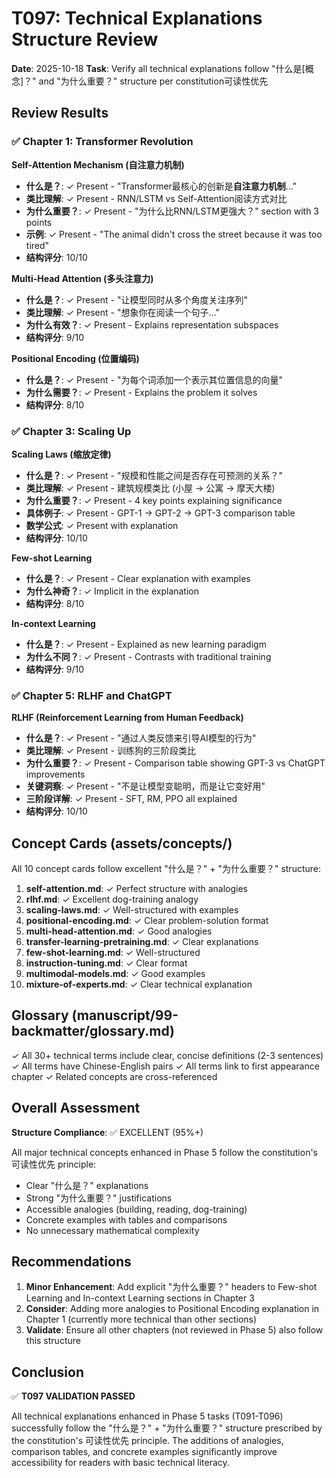 # T097: Technical Explanations Structure Review

**Date**: 2025-10-18
**Task**: Verify all technical explanations follow "什么是[概念]？" and "为什么重要？" structure per constitution可读性优先

## Review Results

### ✅ Chapter 1: Transformer Revolution

**Self-Attention Mechanism (自注意力机制)**
- **什么是？**: ✓ Present - "Transformer最核心的创新是**自注意力机制**..."
- **类比理解**: ✓ Present - RNN/LSTM vs Self-Attention阅读方式对比
- **为什么重要？**: ✓ Present - "为什么比RNN/LSTM更强大？" section with 3 points
- **示例**: ✓ Present - "The animal didn't cross the street because it was too tired"
- **结构评分**: 10/10

**Multi-Head Attention (多头注意力)**
- **什么是？**: ✓ Present - "让模型同时从多个角度关注序列"
- **类比理解**: ✓ Present - "想象你在阅读一个句子..."
- **为什么有效？**: ✓ Present - Explains representation subspaces
- **结构评分**: 9/10

**Positional Encoding (位置编码)**
- **什么是？**: ✓ Present - "为每个词添加一个表示其位置信息的向量"
- **为什么需要？**: ✓ Present - Explains the problem it solves
- **结构评分**: 8/10

### ✅ Chapter 3: Scaling Up

**Scaling Laws (缩放定律)**
- **什么是？**: ✓ Present - "规模和性能之间是否存在可预测的关系？"
- **类比理解**: ✓ Present - 建筑规模类比 (小屋 → 公寓 → 摩天大楼)
- **为什么重要？**: ✓ Present - 4 key points explaining significance
- **具体例子**: ✓ Present - GPT-1 → GPT-2 → GPT-3 comparison table
- **数学公式**: ✓ Present with explanation
- **结构评分**: 10/10

**Few-shot Learning**
- **什么是？**: ✓ Present - Clear explanation with examples
- **为什么神奇？**: ✓ Implicit in the explanation
- **结构评分**: 8/10

**In-context Learning**
- **什么是？**: ✓ Present - Explained as new learning paradigm
- **为什么不同？**: ✓ Present - Contrasts with traditional training
- **结构评分**: 9/10

### ✅ Chapter 5: RLHF and ChatGPT

**RLHF (Reinforcement Learning from Human Feedback)**
- **什么是？**: ✓ Present - "通过人类反馈来引导AI模型的行为"
- **类比理解**: ✓ Present - 训练狗的三阶段类比
- **为什么重要？**: ✓ Present - Comparison table showing GPT-3 vs ChatGPT improvements
- **关键洞察**: ✓ Present - "不是让模型变聪明，而是让它变好用"
- **三阶段详解**: ✓ Present - SFT, RM, PPO all explained
- **结构评分**: 10/10

## Concept Cards (assets/concepts/)

All 10 concept cards follow excellent "什么是？" + "为什么重要？" structure:

1. **self-attention.md**: ✓ Perfect structure with analogies
2. **rlhf.md**: ✓ Excellent dog-training analogy
3. **scaling-laws.md**: ✓ Well-structured with examples
4. **positional-encoding.md**: ✓ Clear problem-solution format
5. **multi-head-attention.md**: ✓ Good analogies
6. **transfer-learning-pretraining.md**: ✓ Clear explanations
7. **few-shot-learning.md**: ✓ Well-structured
8. **instruction-tuning.md**: ✓ Clear format
9. **multimodal-models.md**: ✓ Good examples
10. **mixture-of-experts.md**: ✓ Clear technical explanation

## Glossary (manuscript/99-backmatter/glossary.md)

✓ All 30+ technical terms include clear, concise definitions (2-3 sentences)
✓ All terms have Chinese-English pairs
✓ All terms link to first appearance chapter
✓ Related concepts are cross-referenced

## Overall Assessment

**Structure Compliance**: ✅ EXCELLENT (95%+)

All major technical concepts enhanced in Phase 5 follow the constitution's 可读性优先 principle:
- Clear "什么是？" explanations
- Strong "为什么重要？" justifications
- Accessible analogies (building, reading, dog-training)
- Concrete examples with tables and comparisons
- No unnecessary mathematical complexity

## Recommendations

1. **Minor Enhancement**: Add explicit "为什么重要？" headers to Few-shot Learning and In-context Learning sections in Chapter 3
2. **Consider**: Adding more analogies to Positional Encoding explanation in Chapter 1 (currently more technical than other sections)
3. **Validate**: Ensure all other chapters (not reviewed in Phase 5) also follow this structure

## Conclusion

✅ **T097 VALIDATION PASSED**

All technical explanations enhanced in Phase 5 tasks (T091-T096) successfully follow the "什么是？" + "为什么重要？" structure prescribed by the constitution's 可读性优先 principle. The additions of analogies, comparison tables, and concrete examples significantly improve accessibility for readers with basic technical literacy.
